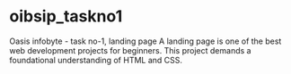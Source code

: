 # oibsip_taskno1
Oasis infobyte - task no-1, landing page
A landing page is one of the best web development projects for beginners. This project demands a foundational understanding of HTML and CSS.
